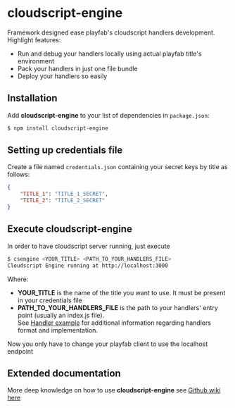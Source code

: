 # cloudscript-engine

Framework designed ease playfab's cloudscript handlers development.
Highlight features:<br>

* Run and debug your handlers locally using actual playfab title's environment
* Pack your handlers in just one file bundle
* Deploy your handlers so easily

## Installation  
  
Add **cloudscript-engine** to your list of dependencies in `package.json`:  
  
```bash  
$ npm install cloudscript-engine  
```  
  
## Setting up credentials file  
  
Create a file named `credentials.json` containing your secret keys by title as follows:

```json
{
	"TITLE_1": "TITLE_1_SECRET",
	"TITLE_2": "TITLE_2_SECRET"
}
```  

## Execute **cloudscript-engine**
In order to have cloudscript server running, just execute

```bash
$ csengine <YOUR_TITLE> <PATH_TO_YOUR_HANDLERS_FILE>
Cloudscript Engine running at http://localhost:3000
```

Where:
* **YOUR_TITLE** is the name of the title you want to use. It must be present in your credentials file
* **PATH_TO_YOUR_HANDLERS_FILE** is the path to your handlers' entry point (usually an index.js file).<br> See [Handler example](https://github.com/StarbreezeStudios/cloudscript-engine/wiki#simple-handler-example) 
for additional information regarding handlers format and implementation.

Now you only have to change your playfab client to use the localhost endpoint

## Extended documentation
More deep knowledge on how to use **cloudscript-engine** see [Github wiki here](https://github.com/StarbreezeStudios/cloudscript-engine/wiki) 
